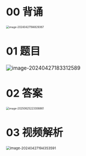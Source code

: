 # 00 背诵

<img src="https://cvp.oss-cn-shanghai.aliyuncs.com/picgo/202404271948443.png" alt="image-20240427194829367" style="zoom:50%;" />



# 01 题目

![image-20240427183312589](https://cvp.oss-cn-shanghai.aliyuncs.com/picgo/202404271833643.png)





# 02 答案

<img src="https://cvp.oss-cn-shanghai.aliyuncs.com/202506252233021.png" alt="image-20250625223306861" style="zoom:50%;" />





# 03 视频解析

<img src="https://cvp.oss-cn-shanghai.aliyuncs.com/picgo/202404271943677.png" alt="image-20240427194353591" style="zoom:67%;" />
